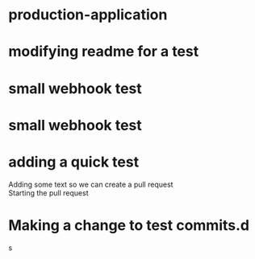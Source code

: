 # production-application
# modifying readme for a test
# small webhook test
# small webhook test
# adding a quick test 
Adding some text so we can create a pull request    
Starting the pull request
# Making a change to test commits.d
s
